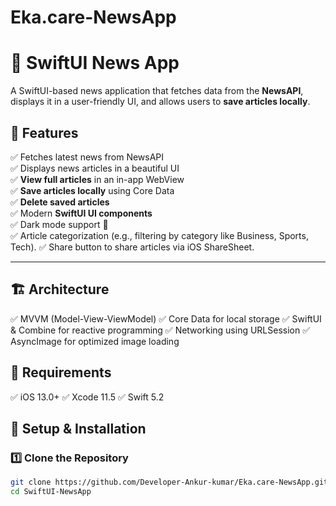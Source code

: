 # Eka.care-NewsApp
# 📰 SwiftUI News App

A SwiftUI-based news application that fetches data from the **NewsAPI**, displays it in a user-friendly UI, and allows users to **save articles locally**.

## 📌 Features
✅ Fetches latest news from NewsAPI  
✅ Displays news articles in a beautiful UI  
✅ **View full articles** in an in-app WebView  
✅ **Save articles locally** using Core Data  
✅ **Delete saved articles**  
✅ Modern **SwiftUI UI components**  
✅ Dark mode support 🌙  
✅ Article categorization (e.g., filtering by category like Business, Sports, Tech).
✅ Share button to share articles via iOS ShareSheet.


---
## 🏗️ Architecture
✅ MVVM (Model-View-ViewModel)
✅ Core Data for local storage
✅ SwiftUI & Combine for reactive programming
✅ Networking using URLSession
✅ AsyncImage for optimized image loading


## 📌 Requirements
 ✅ iOS 13.0+ 
 ✅ Xcode 11.5
 ✅ Swift 5.2


## 🚀 Setup & Installation

### **1️⃣ Clone the Repository**
```sh
git clone https://github.com/Developer-Ankur-kumar/Eka.care-NewsApp.git
cd SwiftUI-NewsApp
